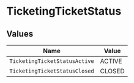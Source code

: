 # TicketingTicketStatus


## Values

| Name                          | Value                         |
| ----------------------------- | ----------------------------- |
| `TicketingTicketStatusActive` | ACTIVE                        |
| `TicketingTicketStatusClosed` | CLOSED                        |